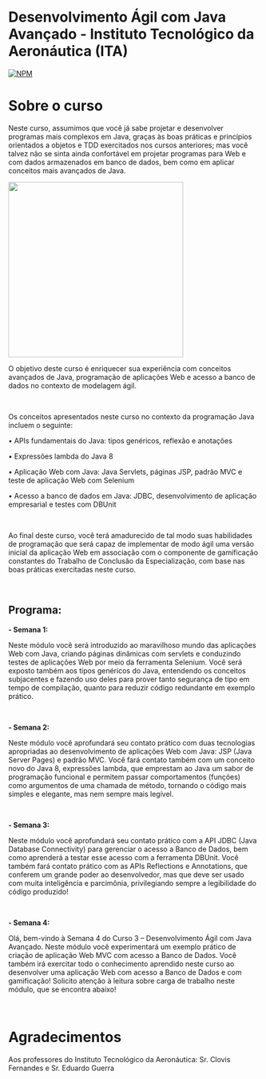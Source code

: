 # Desenvolvimento Ágil com Java Avançado - Instituto Tecnológico da Aeronáutica (ITA)

[![NPM](https://img.shields.io/badge/license-GPL-blue)](https://github.com//renatosampaio81/ita_DevAgilJavaAvancado/blob/main/LICENSE) 

# Sobre o curso

Neste curso, assumimos que você já sabe projetar e desenvolver programas mais complexos em Java, graças às boas práticas e princípios orientados a objetos e TDD exercitados nos cursos anteriores; mas você talvez não se sinta ainda confortável em projetar programas para Web e com dados armazenados em banco de dados, bem como em aplicar conceitos mais avançados de Java.

<img src="https://www.cte.ita.br/rimg/logo-ita.gif" width="350" style="max-width: 100%;">

O objetivo deste curso é enriquecer sua experiência com conceitos avançados de Java, programação de aplicações Web e acesso a banco de dados no contexto de modelagem ágil.

<br/>

Os conceitos apresentados neste curso no contexto da programação Java incluem o seguinte:

•	APIs fundamentais do Java: tipos genéricos, reflexão e anotações

•	Expressões lambda do Java 8

•	Aplicação Web com Java: Java Servlets, páginas JSP, padrão MVC e teste de aplicação Web com Selenium

•	Acesso a banco de dados em Java: JDBC, desenvolvimento de aplicação empresarial e testes com DBUnit

<br/>

Ao final deste curso, você terá amadurecido de tal modo suas habilidades de programação que será capaz de implementar de modo ágil uma versão inicial da aplicação Web em associação com o componente de gamificação constantes do Trabalho de Conclusão da Especialização, com base nas boas práticas exercitadas neste curso.

<br/>

## Programa:
**- Semana 1:**

Neste módulo você será introduzido ao maravilhoso mundo das aplicações Web com Java, criando páginas dinâmicas com servlets e conduzindo testes de aplicações Web por meio da ferramenta Selenium. Você será exposto também aos tipos genéricos do Java, entendendo os conceitos subjacentes e fazendo uso deles para prover tanto segurança de tipo em tempo de compilação, quanto para reduzir código redundante em exemplo prático.

<br/>

**- Semana 2:**

Neste módulo você aprofundará seu contato prático com duas tecnologias apropriadas ao desenvolvimento de aplicações Web com Java: JSP (Java Server Pages) e padrão MVC. Você fará contato também com um conceito novo do Java 8, expressões lambda, que emprestam ao Java um sabor de programação funcional e permitem passar comportamentos (funções) como argumentos de uma chamada de método, tornando o código mais simples e elegante, mas nem sempre mais legível.

<br/>

**- Semana 3:**

Neste módulo você aprofundará seu contato prático com a API JDBC (Java Database Connectivity) para gerenciar o acesso a Banco de Dados, bem como aprenderá a testar esse acesso com a ferramenta DBUnit. Você também fará contato prático com as APIs Reflections e Annotations, que conferem um grande poder ao desenvolvedor, mas que deve ser usado com muita inteligência e parcimônia, privilegiando sempre a legibilidade do código produzido!

<br/>

**- Semana 4:**

Olá, bem-vindo à Semana 4 do Curso 3 – Desenvolvimento Ágil com Java Avançado. Neste módulo você experimentará um exemplo prático de criação de aplicação Web MVC com acesso a Banco de Dados. Você também irá exercitar todo o conhecimento aprendido neste curso ao desenvolver uma aplicação Web com acesso a Banco de Dados e com gamificação! Solicito atenção à leitura sobre carga de trabalho neste módulo, que se encontra abaixo!

<br/>

# Agradecimentos
Aos professores do Instituto Tecnológico da Aeronáutica: Sr. Clovis Fernandes e Sr. Eduardo Guerra
